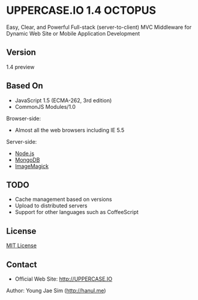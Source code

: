 UPPERCASE.IO 1.4 OCTOPUS
=========
Easy, Clear, and Powerful Full-stack (server-to-client) MVC Middleware for Dynamic Web Site or Mobile Application Development

Version
-------
1.4 preview

Based On
--------
- JavaScript 1.5 (ECMA-262, 3rd edition)
- CommonJS Modules/1.0

Browser-side:
- Almost all the web browsers including IE 5.5

Server-side:
- [Node.js](http://nodejs.org)
- [MongoDB](http://www.mongodb.org)
- [ImageMagick](http://www.imagemagick.org)

TODO
----
- Cache management based on versions
- Upload to distributed servers
- Support for other languages such as CoffeeScript

License
-------
[MIT License](https://github.com/UPPERCASEIO/UPPERCASE.IO/blob/master/LICENSE)

Contact
-------
- Official Web Site: http://UPPERCASE.IO

Author: Young Jae Sim (http://hanul.me)
